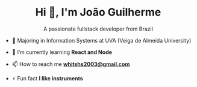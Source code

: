 <h1 align="center">Hi 👋, I'm João Guilherme</h1>
<p align="center">A passionate fullstack developer from Brazil</p>
<p></p>

- 📖 Majoring in Information Systems at UVA (Veiga de Almeida University)

- 🌱 I’m currently learning **React and Node**

- 📫 How to reach me **whitshs2003@gmail.com**

- ⚡ Fun fact **I like instruments**
